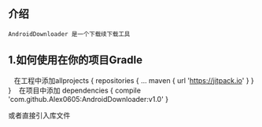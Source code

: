 介绍
-
    AndroidDownloader 是一个下载续下载工具
1.如何使用在你的项目Gradle 
----------------------
    在工程中添加allprojects {
		repositories {
			...
			maven { url 'https://jitpack.io' }
		}
	}
    在项目中添加  dependencies {
	        compile 'com.github.Alex0605:AndroidDownloader:v1.0'
	      }

或者直接引入库文件
